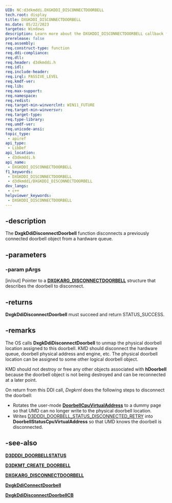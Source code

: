 ```yaml
---
UID: NC:d3dkmddi.DXGKDDI_DISCONNECTDOORBELL
tech.root: display
title: DXGKDDI_DISCONNECTDOORBELL
ms.date: 05/22/2023
targetos: Windows
description: Learn more about the DXGKDDI_DISCONNECTDOORBELL callback function.
prerelease: false
req.assembly: 
req.construct-type: function
req.ddi-compliance: 
req.dll: 
req.header: d3dkmddi.h
req.idl: 
req.include-header: 
req.irql: PASSIVE_LEVEL
req.kmdf-ver: 
req.lib: 
req.max-support: 
req.namespace: 
req.redist: 
req.target-min-winverclnt: WIN11_FUTURE
req.target-min-winversvr: 
req.target-type: 
req.type-library: 
req.umdf-ver: 
req.unicode-ansi: 
topic_type:
 - apiref
api_type:
 - LibDef
api_location:
 - d3dkmddi.h
api_name:
 - DXGKDDI_DISCONNECTDOORBELL
f1_keywords:
 - DXGKDDI_DISCONNECTDOORBELL
 - d3dkmddi/DXGKDDI_DISCONNECTDOORBELL
dev_langs:
 - c++
helpviewer_keywords:
 - DXGKDDI_DISCONNECTDOORBELL
---
```


## -description

The **DxgkDdiDisconnectDoorbell** function disconnects a previously connected doorbell object from a hardware queue.

## -parameters

### -param pArgs

[in/out] Pointer to a [**DXGKARG_DISCONNECTDOORBELL**](ns-d3dkmddi-dxgkarg_disconnectdoorbell.md) structure that describes the doorbell to disconnect.

## -returns

**DxgkDdiDisconnectDoorbell** must succeed and return STATUS_SUCCESS.

## -remarks

The OS calls **DxgkDdiDisconnectDoorbell** to unmap the physical doorbell location assigned to this doorbell. KMD should disconnect the hardware queue, doorbell physical address and engine, etc. The physical doorbell location can be assigned to some other logical doorbell object.

KMD should not destroy or free any other objects associated with **hDoorbell** because the doorbell object is not being destroyed and can be reconnected at a later point.

On return from this DDI call, *Dxgkrnl* does the following steps to disconnect the doorbell:

* Rotates the user-mode [**DoorbellCpuVirtualAddress**](../d3dkmthk/ns-d3dkmthk-d3dkmt_create_doorbell.md) to a dummy page so that UMD can no longer write to the physical doorbell location.
* Writes [D3DDDI_DOORBELL_STATUS_DISCONNECTED_RETRY](../d3dukmdt/ne-d3dukmdt-d3dddi_doorbellstatus.md) into **DoorbellStatusCpuVirtualAddress** so that UMD knows the doorbell is disconnected.

## -see-also

[**D3DDDI_DOORBELLSTATUS**](../d3dukmdt/ne-d3dukmdt-d3dddi_doorbellstatus.md)

[**D3DKMT_CREATE_DOORBELL**](../d3dkmthk/ns-d3dkmthk-d3dkmt_create_doorbell.md)

[**DXGKARG_DISCONNECTDOORBELL**](ns-d3dkmddi-dxgkarg_disconnectdoorbell.md)

[**DxgkDdiConnectDoorbell**](nc-d3dkmddi-dxgkddi_connectdoorbell.md)

[**DxgkDdiDisconnectDoorbellCB**](nc-d3dkmddi-dxgkcb_disconnectdoorbell.md)
